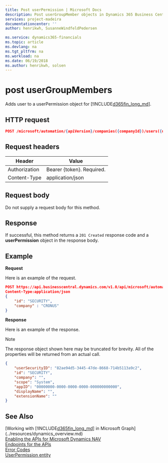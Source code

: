 ```yaml
---
title: Post userPermission | Microsoft Docs
description: Post userGroupMember objects in Dynamics 365 Business Central.
services: project-madeira
documentationcenter: ''
author: henrikwh, SusanneWindfeldPedersen

ms.service: dynamics365-financials
ms.topic: article
ms.devlang: na
ms.tgt_pltfrm: na
ms.workload: na
ms.date: 06/19/2018
ms.author: henrikwh, solsen
---
```


# post userGroupMembers
Adds user to a userPermission object for [!INCLUDE[d365fin_long_md](../../includes/d365fin_long_md.md)].

## HTTP request

```json
POST /microsoft/automation/{apiVersion}/companies({companyId})/users({userSecurityID})/userPermissions
```

## Request headers
|Header|Value|
|------|-----|
|Authorization  |Bearer {token}. Required. |
|Content-Type|application/json|

## Request body
Do not supply a request body for this method.

## Response
If successful, this method returns a ```201 Created``` response code and a  **userPermission** object in the response body.

## Example

**Request**

Here is an example of the request.
```json
POST https://api.businesscentral.dynamics.com/v1.0/api/microsoft/automation/beta/companies({companyId})/users({userSecurityID})/userPermissions
Content-Type:application/json
{ 
    "id": "SECURITY", 
    "company" : "CRONUS"
}

```

**Response**

Here is an example of the response.

> [!NOTE]  
>   The response object shown here may be truncated for brevity. All of the properties will be returned from an actual call.

```json
{
    "userSecurityID": "82ae94d5-3445-47de-8668-714b5113a9c2",
    "id": "SECURITY",
    "company": "",
    "scope": "System",
    "appID": "00000000-0000-0000-0000-000000000000",
    "displayName": "",
    "extensionName": ""
}
```

## See Also
[Working with [!INCLUDE[d365fin_long_md](../../includes/d365fin_long_md.md)] in Microsoft Graph](../resources/dynamics_overview.md)  
[Enabling the APIs for Microsoft Dynamics NAV](../../enabling-apis-for-dynamics-nav.md)  
[Endpoints for the APIs](../../endpoints-apis-for-dynamics.md)  
[Error Codes](../dynamics_error_codes.md)  
[UserPermission entity](../resources/dynamics_microsoft_automation_userPermission.md)  
